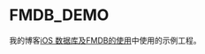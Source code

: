 # FMDB_DEMO
我的博客[iOS 数据库及FMDB的使用](http://www.jiarui-blog.com/2016/01/07/ios-%E6%95%B0%E6%8D%AE%E5%BA%93%E5%8F%8Afmdb%E7%9A%84%E4%BD%BF%E7%94%A8/)中使用的示例工程。
